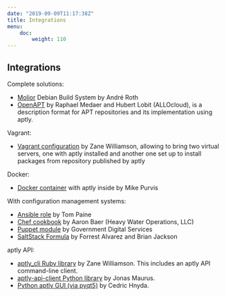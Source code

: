 ```yaml
---
date: "2019-09-09T11:17:38Z"
title: Integrations
menu:
    doc:
        weight: 110
---
```


Integrations
------------

Complete solutions:

- [Molior](https://github.com/molior-dbs/molior) Debian Build System by
André Roth
- [OpenAPT](https://github.com/allocloud/openapt) by Raphael Medaer and Hubert Lobit (ALLOcloud),
is a description format for APT repositories and its implementation using aptly.

Vagrant:

- [Vagrant configuration](https://github.com/sepulworld/aptly-vagrant) by
Zane Williamson, allowing to bring two virtual servers, one with aptly installed
and another one set up to install packages from repository published by aptly

Docker:

- [Docker container](https://github.com/mikepurvis/aptly-docker) with aptly inside by Mike Purvis

With configuration management systems:

- [Ansible role](https://github.com/aioue/ansible-role-aptly) by Tom Paine
- [Chef cookbook](https://github.com/hw-cookbooks/aptly) by Aaron Baer
(Heavy Water Operations, LLC)
- [Puppet module](https://github.com/alphagov/puppet-aptly) by
Government Digital Services
- [SaltStack Formula](https://github.com/saltstack-formulas/aptly-formula) by
Forrest Alvarez and Brian Jackson

aptly API:

- [aptly_cli Ruby library](https://github.com/sepulworld/aptly_cli) by Zane Williamson.
This includes an aptly API command-line client.
- [aptly-api-client Python library](https://github.com/gopythongo/aptly-api-client) by Jonas Maurus.
- [Python aptly GUI (via pyqt5)](https://github.com/chnyda/python-aptly-gui) by Cedric Hnyda.

